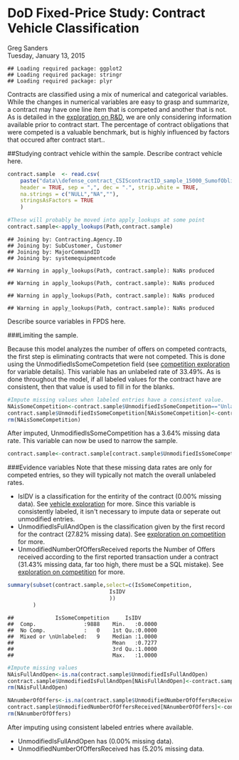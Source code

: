 # DoD Fixed-Price Study: Contract Vehicle Classification
Greg Sanders  
Tuesday, January 13, 2015  


```
## Loading required package: ggplot2
## Loading required package: stringr
## Loading required package: plyr
```

Contracts are classified using a mix of numerical and categorical variables. While the changes in numerical variables are easy to grasp and summarize, a contract may have one line item that is competed and another that is not. As is detailed in the [exploration on R&D](RnD_1to5_exploration.md), we are only considering information available prior to contract start. The percentage of contract obligations that were competed is a valuable benchmark, but is highly influenced by factors that occured after contract start..

##Studying contract vehicle within the sample.
Describe contract vehicle here.


```r
contract.sample  <- read.csv(
    paste("data\\defense_contract_CSIScontractID_sample_15000_SumofObligatedAmount.csv", sep = ""),
    header = TRUE, sep = ",", dec = ".", strip.white = TRUE, 
    na.strings = c("NULL","NA",""),
    stringsAsFactors = TRUE
    )

#These will probably be moved into apply_lookups at some point
contract.sample<-apply_lookups(Path,contract.sample)
```

```
## Joining by: Contracting.Agency.ID
## Joining by: SubCustomer, Customer
## Joining by: MajorCommandID
## Joining by: systemequipmentcode
```

```
## Warning in apply_lookups(Path, contract.sample): NaNs produced
```

```
## Warning in apply_lookups(Path, contract.sample): NaNs produced
```

```
## Warning in apply_lookups(Path, contract.sample): NaNs produced
```

```
## Warning in apply_lookups(Path, contract.sample): NaNs produced
```
Describe source variables in FPDS here.

###Limiting the sample.

Because this model analyzes the number of offers on competed contracts, the first step is eliminating contracts that were not competed. This is done using the UnmodifiedIsSomeCompetetion field (see [competition exploration](contract_competition_exploration.md) for variable details). This variable has an unlabeled rate of 33.49%. As is done throughout the model, if all labeled values for the contract have are consistent, then that value is used to fill in for the blanks.


```r
#Impute missing values when labeled entries have a consistent value.
NAisSomeCompetition<-contract.sample$UnmodifiedIsSomeCompetition=="Unlabeled"&contract.sample$IsSomeCompetition!="Mixed or \nUnlabeled"
contract.sample$UnmodifiedIsSomeCompetition[NAisSomeCompetition]<-contract.sample$IsSomeCompetition[NAisSomeCompetition]
rm(NAisSomeCompetition)
```

After imputed, UnmodifiedIsSomeCompetition has a 3.64% missing data rate. This variable can now be used to narrow the sample.


```r
contract.sample<-contract.sample[contract.sample$UnmodifiedIsSomeCompetition=="Comp.",]
```


###Evidence variables
Note that these missing data rates are only for competed entries, so they will typically not match the overall unlabeled rates.

 * IsIDV is a classification for the entirity of the contract  (0.00% missing data). See [vehicle exploration](contract_vehicle_exploration.md) for more. Since this variable is consistently labeled, it isn't necessary to impute data or seperate out unmodified entries.
 * UnmodifiedIsFullAndOpen is the classification given by the first record for the contract (27.82% missing data). See [exploration on competition](contract_competition_exploration.md) for more.
 * UnmodifiedNumberOfOffersReceived reports the Number of Offers received according to the first reported transaction under a contract (31.43% missing data, far too high, there must be a SQL mistake). See [exploration on competition](contract_competition_exploration.md) for more.




```r
summary(subset(contract.sample,select=c(IsSomeCompetition,
                                IsIDV
                                ))
        )
```

```
##             IsSomeCompetition     IsIDV       
##  Comp.               :9888    Min.   :0.0000  
##  No Comp.            :   0    1st Qu.:0.0000  
##  Mixed or \nUnlabeled:   9    Median :1.0000  
##                               Mean   :0.7277  
##                               3rd Qu.:1.0000  
##                               Max.   :1.0000
```

```r
#Impute missing values
NAisFullAndOpen<-is.na(contract.sample$UnmodifiedIsFullAndOpen)
contract.sample$UnmodifiedIsFullAndOpen[NAisFullAndOpen]<-contract.sample$IsFullAndOpen[NAisFullAndOpen]
rm(NAisFullAndOpen)

NAnumberOfOffers<-is.na(contract.sample$UnmodifiedNumberOfOffersReceived)&!is.na(contract.sample$NumberOfOffersReceived)
contract.sample$UnmodifiedNumberOfOffersReceived[NAnumberOfOffers]<-contract.sample$NumberOfOffersReceived[NAnumberOfOffers]
rm(NAnumberOfOffers)
```

After imputing using consistent labeled entries where available.
 * UnmodifiedIsFullAndOpen has (0.00% missing data).
 * UnmodifiedNumberOfOffersReceived has (5.20% missing data.

